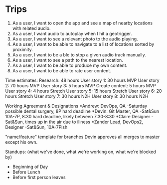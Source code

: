 # Trips
1. As a user, I want to open the app and see a map of nearby locations with related audio.
2. As a user, I want audio to autoplay when I hit a geotrigger.
3. As a user, I want to see a relevant photo to the audio playing.
4. As a user, I want to be able to navigate to a list of locations sorted by proximity.
5. As a user, I want to be a ble to stop a given audio track manually.
6. As a user, I want to see a path to the nearest location.
7. As a user, I want to be able to produce my own content.
8. As a user, I want to be able to rate user content.

Time estimates:
Research: 48 hours
User story 1: 30 hours    MVP
User story 2: 70 hours    MVP
User story 3: 5 hours     MVP
Create content: 5 hours   MVP
User story 4: 4 hours     Stretch
User story 5: 15 hours    Stretch
User story 6: 20 hours    Stretch
User story 7: 30 hours    N2H
User story 8: 30 hours    N2H

Working Agreement & Designations
*Andrew: DevOps, QA
  -Saturday possible dental surgery, 8P hard deadline
*Devin: Git Master, QA
  -Sat&Sun 10A-7P, 8:30 hard deadline, likely between 7:30-8:30
*Claire Designer
  -Sat&Sun, times up in the air due to illness
*Zander Lead, DevOps2, Designer
  -Sat&Sun, 10A-7Pish

"name/feature" template for branches
Devin approves all merges to master except his own.

Standups: (what we've done, what we're working on, what we're blocked by)
* Beginning of Day
* Before Lunch
* Before first person leaves
